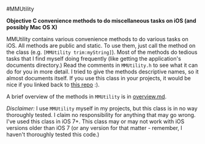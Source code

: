 #MMUtility

**Objective C convenience methods to do miscellaneous tasks on iOS (and possibly Mac OS X)**

MMUtility contains various convenience methods to do various tasks on iOS. All methods are public and static. To use them, just 
call the method on the class (e.g. `[MMUtility trim:myString]`). Most of the methods do tedious tasks that I find myself doing 
frequently (like getting the application's documents directory.) Read the comments in `MMUtility.h` to see what it can do for 
you in more detail. I tried to give the methods descriptive names, so it almost documents itself. If you use this class in your
projects, it would be nice if you linked back to [this repo](https://github.com/mshmoustafa/MMUtility) :).

A brief overview of the methods in `MMUtility` is in [overview.md](https://github.com/mshmoustafa/MMUtility/blob/master/overview.md).

*Disclaimer:* I use `MMUtility` myself in my projects, but this class is in no way thoroughly tested. I claim no 
responsibility for anything that may go wrong. I've used this class in iOS 7+. This class may or may not work with iOS versions
older than iOS 7 (or any version for that matter - remember, I haven't thoroughly tested this code.)
